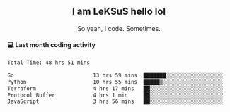 <h2 align="center">I am LeKSuS hello lol</h2>
<p align="center">So yeah, I code. Sometimes.</p>

#### :computer: Last month coding activity
<!--START_SECTION:waka-->

```txt
Total Time: 48 hrs 51 mins

Go                         13 hrs 59 mins  ███████░░░░░░░░░░░░░░░░░░   27.84 %
Python                     10 hrs 55 mins  █████▒░░░░░░░░░░░░░░░░░░░   21.76 %
Terraform                  4 hrs 17 mins   ██░░░░░░░░░░░░░░░░░░░░░░░   08.54 %
Protocol Buffer            4 hrs 1 min     ██░░░░░░░░░░░░░░░░░░░░░░░   08.00 %
JavaScript                 3 hrs 56 mins   ██░░░░░░░░░░░░░░░░░░░░░░░   07.84 %
```

<!--END_SECTION:waka-->
